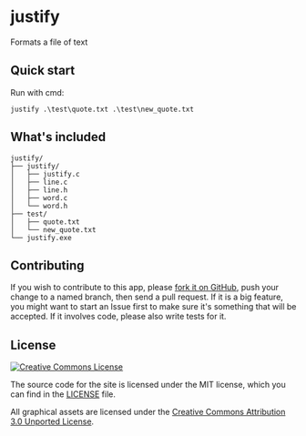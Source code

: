 # justify
Formats a file of text

## Quick start

Run with cmd:

`justify .\test\quote.txt .\test\new_quote.txt`

## What's included

```
justify/
├── justify/
│   ├── justify.c
│   ├── line.c
│   ├── line.h
│   ├── word.c
│   └── word.h
├── test/
│   ├── quote.txt
│   └── new_quote.txt
└── justify.exe
```

## Contributing

If you wish to contribute to this app, please [fork it on GitHub](https://github.com/ishxiao/justify), push your
change to a named branch, then send a pull request. If it is a big feature,
you might want to start an Issue first to make sure it's something that will
be accepted.  If it involves code, please also write tests for it.

## License

<a rel="license" href="http://creativecommons.org/licenses/by-nc/3.0/">
    <img alt="Creative Commons License" style="border-width:0" src="http://i.creativecommons.org/l/by-nc/3.0/88x31.png" />
</a>

The source code for the site is licensed under the MIT license, which you can find in
the [LICENSE](https://github.com/ishxiao/justify/blob/master/LICENSE) file.

All graphical assets are licensed under the
[Creative Commons Attribution 3.0 Unported License](https://creativecommons.org/licenses/by/3.0/).
